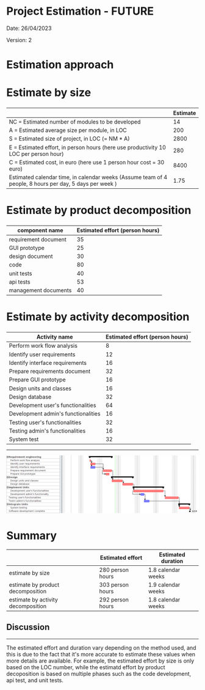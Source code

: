 # Project Estimation - FUTURE
Date: 26/04/2023

Version: 2


# Estimation approach
<!-- Consider the EZWallet  project in FUTURE version (as proposed by the team), assume that you are going to develop the project INDEPENDENT of the deadlines of the course -->

<!--- modules - old ones plus: manage account, manage expenses, manage families, manage statistics chart, admin's functionalities--->
# Estimate by size
### 
|             | Estimate                        |             
| ----------- | ------------------------------- |  
| NC =  Estimated number of modules to be developed   |       14                      |             
|  A = Estimated average size per module, in LOC       |           200                 | 
| S = Estimated size of project, in LOC (= NM * A) | 2800 |
| E = Estimated effort, in person hours (here use productivity 10 LOC per person hour)  |        280                              |   
| C = Estimated cost, in euro (here use 1 person hour cost = 30 euro) | 8400 | 
| Estimated calendar time, in calendar weeks (Assume team of 4 people, 8 hours per day, 5 days per week ) |      1.75              |               

# Estimate by product decomposition
### 
|         component name    | Estimated effort (person hours)   |             
| ----------- | ------------------------------- | 
|requirement document    | 35 |
| GUI prototype | 25 |
|design document | 30 |
|code | 80 |
| unit tests | 40 |
| api tests | 53 |
| management documents  | 40 |



# Estimate by activity decomposition
### 
|         Activity name    | Estimated effort (person hours)   |             
| ----------- | ------------------------------- | 
| Perform work flow analysis | 8 |
| Identify user requirements | 12 |
| Identify interface requirements| 16 |
| Prepare requirements document | 32 |
| Prepare GUI prototype | 16 |
| Design units and classes | 16 |
| Design database | 32 |
| Development user's functionalities | 64 |
| Development admin's functionalities | 16 |
| Testing user's functionalities | 32 |
| Testing admin's functionalities | 16 |
| System test | 32 |
---
![Gantt Diagram](code/images/GanttV2.png)


# Summary
<!-- 
Report here the results of the three estimation approaches. The  estimates may differ. Discuss here the possible reasons for the difference -->

|             | Estimated effort                        |   Estimated duration |          
| ----------- | ------------------------------- | ---------------|
| estimate by size | 280 person hours | 1.8 calendar weeks |
| estimate by product decomposition | 303 person hours| 1.9 calendar weeks |
| estimate by activity decomposition | 292 person hours | 1.8 calendar weeks |


## Discussion
----
The estimated effort and duration vary depending on the method used, and this is due to the  fact that it's more accurate to estimate these values when more details are available. For example, the estimated effort by size is only based on the LOC number, while the estimatd effort by product decoposition is based on multiple phases such as the code development, api test, and unit tests. 

